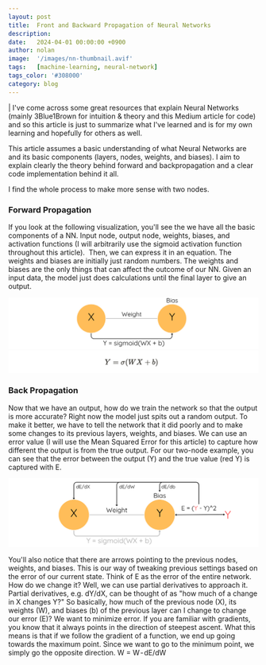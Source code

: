 ```yaml
---
layout: post
title:  Front and Backward Propagation of Neural Networks
description:
date:   2024-04-01 00:00:00 +0900
author: nolan
image:  '/images/nn-thumbnail.avif'
tags:   [machine-learning, neural-network]
tags_color: '#308000'
category: blog
---
```


| I've come across some great resources that explain Neural Networks (mainly 3Blue1Brown for intuition & theory and this Medium article for code) and so this article is just to summarize what I've learned and is for my own learning and hopefully for others as well. 

This article assumes a basic understanding of what Neural Networks are and its basic components (layers, nodes, weights, and biases). I aim to explain clearly the theory behind forward and backpropagation and a clear code implementation behind it all.

I find the whole process to make more sense with two nodes.

### Forward Propagation
If you look at the following visualization, you'll see the we have all the basic components of a NN. Input node, output node, weights, biases, and activation functions (I will arbitrarily use the sigmoid activation function throughout this article). 
Then, we can express it in an equation. The weights and biases are initially just random numbers. The weights and biases are the only things that can affect the outcome of our NN. Given an input data, the model just does calculations until the final layer to give an output.
<div class="gallery-box">
    <div class="gallery">
        <img src="/images/nn-1-1.png" loading="lazy" style="width: 800px;">
    </div>
</div>
<div class="gallery-box">
    <div class="gallery">
        <img src="/images/nn-1-2.png" loading="lazy" style="width: 800px;">
    </div>
</div>

### Back Propagation
Now that we have an output, how do we train the network so that the output is more accurate? Right now the model just spits out a random output. To make it better, we have to tell the network that it did poorly and to make some changes to its previous layers, weights, and biases.
We can use an error value (I will use the Mean Squared Error for this article) to capture how different the output is from the true output. For our two-node example, you can see that the error between the output (Y) and the true value (red Y) is captured with E. 
<div class="gallery-box">
    <div class="gallery">
        <img src="/images/nn-1-3.png" loading="lazy" style="width: 800px;">
    </div>
</div>

You'll also notice that there are arrows pointing to the previous nodes, weights, and biases. This is our way of tweaking previous settings based on the error of our current state.
Think of E as the error of the entire network. How do we change it? Well, we can use partial derivatives to approach it. Partial derivatives, e.g. dY/dX, can be thought of as "how much of a change in X changes Y?" So basically, how much of the previous node (X), its weights (W), and biases (b) of the previous layer can I change to change our error (E)?
We want to minimize error. If you are familiar with gradients, you know that it always points in the direction of steepest ascent. What this means is that if we follow the gradient of a function, we end up going towards the maximum point. Since we want to go to the minimum point, we simply go the opposite direction.
W = W - dE/dW